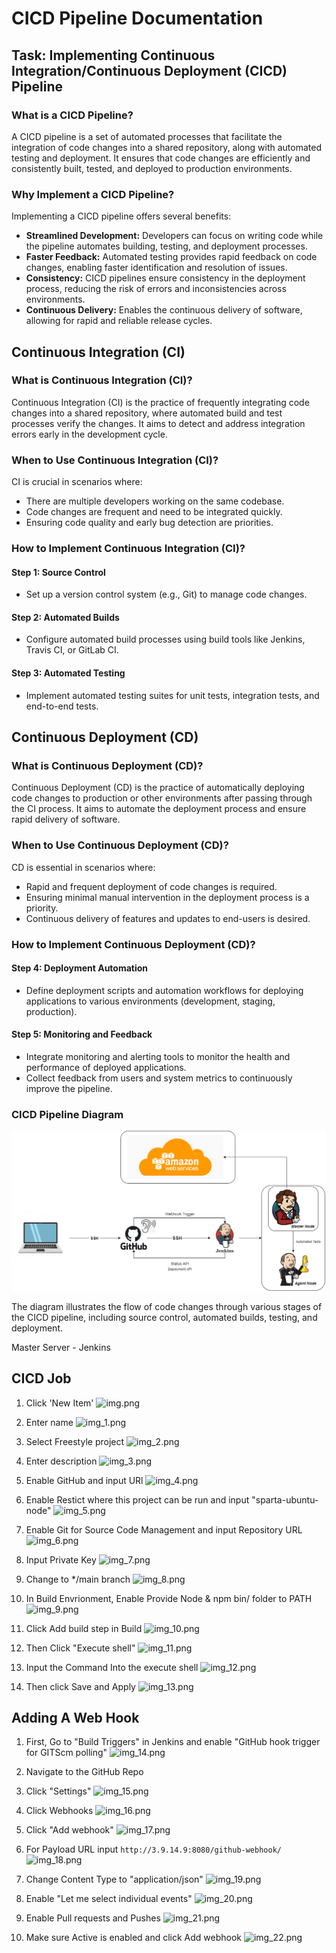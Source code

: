 # CICD Pipeline Documentation

## Task: Implementing Continuous Integration/Continuous Deployment (CICD) Pipeline

### What is a CICD Pipeline?

A CICD pipeline is a set of automated processes that facilitate the integration of code changes into a shared repository, along with automated testing and deployment. It ensures that code changes are efficiently and consistently built, tested, and deployed to production environments.

### Why Implement a CICD Pipeline?

Implementing a CICD pipeline offers several benefits:
- **Streamlined Development:** Developers can focus on writing code while the pipeline automates building, testing, and deployment processes.
- **Faster Feedback:** Automated testing provides rapid feedback on code changes, enabling faster identification and resolution of issues.
- **Consistency:** CICD pipelines ensure consistency in the deployment process, reducing the risk of errors and inconsistencies across environments.
- **Continuous Delivery:** Enables the continuous delivery of software, allowing for rapid and reliable release cycles.

## Continuous Integration (CI)

### What is Continuous Integration (CI)?

Continuous Integration (CI) is the practice of frequently integrating code changes into a shared repository, where automated build and test processes verify the changes. It aims to detect and address integration errors early in the development cycle.

### When to Use Continuous Integration (CI)?

CI is crucial in scenarios where:
- There are multiple developers working on the same codebase.
- Code changes are frequent and need to be integrated quickly.
- Ensuring code quality and early bug detection are priorities.

### How to Implement Continuous Integration (CI)?

#### Step 1: Source Control
- Set up a version control system (e.g., Git) to manage code changes.

#### Step 2: Automated Builds
- Configure automated build processes using build tools like Jenkins, Travis CI, or GitLab CI.

#### Step 3: Automated Testing
- Implement automated testing suites for unit tests, integration tests, and end-to-end tests.

## Continuous Deployment (CD)

### What is Continuous Deployment (CD)?

Continuous Deployment (CD) is the practice of automatically deploying code changes to production or other environments after passing through the CI process. It aims to automate the deployment process and ensure rapid delivery of software.

### When to Use Continuous Deployment (CD)?

CD is essential in scenarios where:
- Rapid and frequent deployment of code changes is required.
- Ensuring minimal manual intervention in the deployment process is a priority.
- Continuous delivery of features and updates to end-users is desired.

### How to Implement Continuous Deployment (CD)?

#### Step 4: Deployment Automation
- Define deployment scripts and automation workflows for deploying applications to various environments (development, staging, production).

#### Step 5: Monitoring and Feedback
- Integrate monitoring and alerting tools to monitor the health and performance of deployed applications.
- Collect feedback from users and system metrics to continuously improve the pipeline.

### CICD Pipeline Diagram


![CICD Pipeline Diagram](images/CICD.png)

The diagram illustrates the flow of code changes through various stages of the CICD pipeline, including source control, automated builds, testing, and deployment.

Master Server - Jenkins

## CICD Job


1. Click 'New Item'
![img.png](img.png)

2. Enter name
![img_1.png](img_1.png)

3. Select Freestyle project
![img_2.png](img_2.png)

4. Enter description
![img_3.png](img_3.png)

5. Enable GitHub and input URl
![img_4.png](img_4.png)

6. Enable Restict where this project can be run and input "sparta-ubuntu-node"
![img_5.png](img_5.png)

7. Enable Git for Source Code Management and input Repository URL
![img_6.png](img_6.png)

8. Input Private Key
![img_7.png](img_7.png)

9. Change to */main branch
![img_8.png](img_8.png)

10. In Build Envrionment, Enable Provide Node & npm bin/ folder to PATH
![img_9.png](img_9.png)

11. Click Add build step in Build
![img_10.png](img_10.png)

12. Then Click "Execute shell"
![img_11.png](img_11.png)

13. Input the Command Into the execute shell
![img_12.png](img_12.png)

14. Then click Save and Apply
![img_13.png](img_13.png)

## Adding A Web Hook

1. First, Go to "Build Triggers" in Jenkins and enable "GitHub hook trigger for GITScm polling"
![img_14.png](img_14.png)

2. Navigate to the GitHub Repo

3. Click "Settings"
![img_15.png](img_15.png)

4. Click Webhooks
![img_16.png](img_16.png)

5. Click "Add webhook"
![img_17.png](img_17.png)

6. For Payload URL input `http://3.9.14.9:8080/github-webhook/`
![img_18.png](img_18.png)

7. Change Content Type to "application/json"
![img_19.png](img_19.png)

8. Enable "Let me select individual events"
![img_20.png](img_20.png)

9. Enable Pull requests and Pushes
![img_21.png](img_21.png)

10. Make sure Active is enabled and click Add webhook
![img_22.png](img_22.png)
